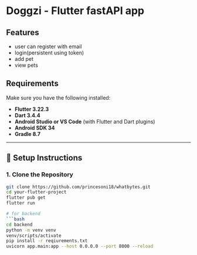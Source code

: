 # Doggzi - Flutter fastAPI app
## Features
- user can register with email
- login(persistent using token)
- add pet
- view pets
## Requirements
Make sure you have the following installed:

- **Flutter 3.22.3**
- **Dart 3.4.4**
- **Android Studio or VS Code** (with Flutter and Dart plugins)
- **Android SDK 34**
- **Gradle 8.7**

---
## 🔧 Setup Instructions

### 1. Clone the Repository

```bash
git clone https://github.com/princesoni18/whatbytes.git
cd your-flutter-project
flutter pub get
flutter run

# for backend
```bash
cd backend
python -m venv venv
venv/scripts/activate
pip install -r reqiurements.txt
uvicorn app.main:app --host 0.0.0.0 --port 8000 --reload

